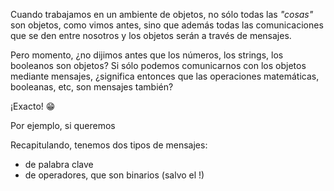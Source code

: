 Cuando trabajamos en un ambiente de objetos, no sólo todas las _"cosas"_ son objetos, como vimos antes, sino que además todas las comunicaciones que se den entre nosotros y los objetos serán a través de mensajes.

Pero momento, ¿no dijimos antes que los números, los strings, los booleanos son objetos? Si sólo podemos comunicarnos con los objetos mediante mensajes, ¿significa entonces que las operaciones matemáticas, booleanas, etc, son mensajes también?

¡Exacto! :grin: 

Por ejemplo, si queremos  

Recapitulando, tenemos dos tipos de mensajes: 

* de palabra clave
* de operadores, que son binarios (salvo el !)
